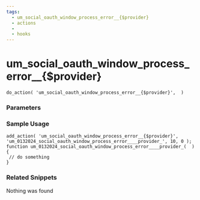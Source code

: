 ```yaml
---
tags: 
  - um_social_oauth_window_process_error__{$provider}
  - actions
  - 
  - hooks
---
```

# um\_social\_oauth\_window\_process\_error\_\_{$provider}

``` php:no-line-numbers
do_action( 'um_social_oauth_window_process_error__{$provider}',  )
```
<div class='hook-sep'></div>

### Parameters

<div class='hook-sep'></div>



### Sample Usage

``` php:no-line-numbers
add_action( 'um_social_oauth_window_process_error__{$provider}', 'um_0132024_social_oauth_window_process_error____provider_', 10, 0 );
function um_0132024_social_oauth_window_process_error____provider_(  ){
 // do something
}
```
<div class='hook-sep'></div>



### Related Snippets

Nothing was found

